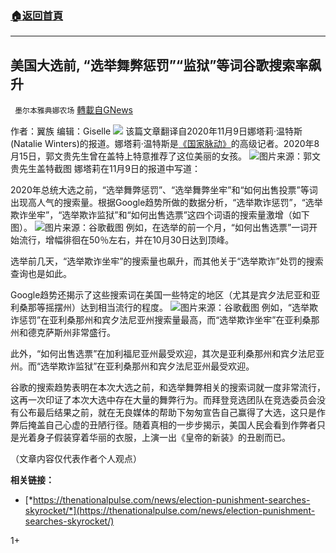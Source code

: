 ###  [:house:返回首頁](https://github.com/ourhimalayas/txt)
---

## 美国大选前, “选举舞弊惩罚”“监狱”等词谷歌搜索率飙升
` 墨尔本雅典娜农场` [轉載自GNews](https://gnews.org/zh-hans/542664/)

作者：翼族
编辑：Giselle
![]()![](https://gnews-media-offload.s3.amazonaws.com/wp-content/uploads/2020/11/09224802/Picture31-1.png)
该篇文章翻译自2020年11月9日娜塔莉·温特斯(Natalie Winters)的报道。娜塔莉·温特斯是[《国家脉动》](https://thenationalpulse.com/news/election-punishment-searches-skyrocket/)的高级记者。2020年8月15日，郭文贵先生曾在盖特上特意推荐了这位美丽的女孩。
![]()![](https://gnews-media-offload.s3.amazonaws.com/wp-content/uploads/2020/11/09224818/Picture32-1.png)图片来源：郭文贵先生盖特截图
娜塔莉在11月9日的报道中写道：

2020年总统大选之前，“选举舞弊惩罚”、“选举舞弊坐牢”和“如何出售投票”等词出现高人气的搜索量。根据Google趋势所做的数据分析，“选举欺诈惩罚”，“选举欺诈坐牢”，“选举欺诈监狱”和“如何出售选票”这四个词语的搜索量激增（如下图）。
![]()![](https://gnews-media-offload.s3.amazonaws.com/wp-content/uploads/2020/11/09224826/Picture33-1.png)图片来源：谷歌截图
例如，在选举的前一个月，“如何出售选票”一词开始流行，增幅徘徊在50％左右，并在10月30日达到顶峰。

选举前几天，“选举欺诈坐牢”的搜索量也飙升，而其他关于“选举欺诈”处罚的搜索查询也是如此。

Google趋势还揭示了这些搜索词在美国一些特定的地区（尤其是宾夕法尼亚和亚利桑那等摇摆州）达到相当流行的程度。
![]()![](https://gnews-media-offload.s3.amazonaws.com/wp-content/uploads/2020/11/09224833/Picture34-1.png)图片来源：谷歌截图
例如，“选举欺诈惩罚”在亚利桑那州和宾夕法尼亚州搜索量最高，而“选举欺诈坐牢”在亚利桑那州和德克萨斯州非常盛行。

此外，“如何出售选票”在加利福尼亚州最受欢迎，其次是亚利桑那州和宾夕法尼亚州。而“选举欺诈监狱”在亚利桑那州和宾夕法尼亚州最受欢迎。

谷歌的搜索趋势表明在本次大选之前，和选举舞弊相关的搜索词就一度非常流行，这再一次印证了本次大选中存在大量的舞弊行为。而拜登竞选团队在竞选委员会没有公布最后结果之前，就在无良媒体的帮助下匆匆宣告自己赢得了大选，这只是作弊后掩盖自己心虚的丑陋行径。随着真相的一步步揭示，美国人民会看到作弊者只是光着身子假装穿着华丽的衣服，上演一出《皇帝的新装》的丑剧而已。

（文章内容仅代表作者个人观点）

**相关链接：**

- [*https://thenationalpulse.com/news/election-punishment-searches-skyrocket/*](https://thenationalpulse.com/news/election-punishment-searches-skyrocket/)


1+

